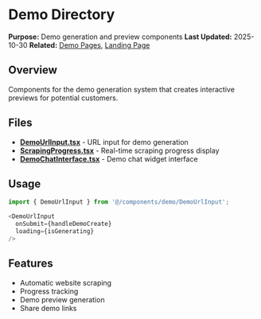 # Demo Directory

**Purpose:** Demo generation and preview components
**Last Updated:** 2025-10-30
**Related:** [Demo Pages](/app/demo), [Landing Page](/components/landing)

## Overview

Components for the demo generation system that creates interactive previews for potential customers.

## Files

- **[DemoUrlInput.tsx](DemoUrlInput.tsx)** - URL input for demo generation
- **[ScrapingProgress.tsx](ScrapingProgress.tsx)** - Real-time scraping progress display
- **[DemoChatInterface.tsx](DemoChatInterface.tsx)** - Demo chat widget interface

## Usage

```typescript
import { DemoUrlInput } from '@/components/demo/DemoUrlInput';

<DemoUrlInput
  onSubmit={handleDemoCreate}
  loading={isGenerating}
/>
```

## Features

- Automatic website scraping
- Progress tracking
- Demo preview generation
- Share demo links

